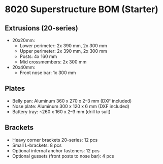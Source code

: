 # 8020 Superstructure BOM (Starter)

## Extrusions (20-series)
- 20x20mm:
  - Lower perimeter: 2x 390 mm, 2x 300 mm
  - Upper perimeter: 2x 390 mm, 2x 300 mm
  - Posts: 4x 160 mm
  - Mid crossmembers: 2x 300 mm
- 20x40mm:
  - Front nose bar: 1x 300 mm

## Plates
- Belly pan: Aluminum 360 x 270 x 2–3 mm (DXF included)
- Nose plate: Aluminum 300 x 120 x 6 mm (DXF included)
- Battery tray: ~260 x 160 x 2–3 mm (drill to suit)

## Brackets
- Heavy corner brackets 20-series: 12 pcs
- Small L-brackets: 8 pcs
- Optional internal anchor fasteners: 12 pcs
- Optional gussets (front posts to nose bar): 4 pcs
